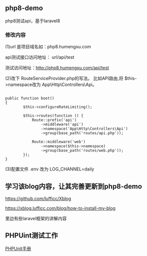 ## php8-demo

php8测试api，基于laravel8

### 修改内容

(1)url 是项目域名如：php8.humengxu.com

api测试接口访问地址： url/api/test

测试访问地址：http://php8.humengxu.com/api/test

(2)改下 RouteServiceProvider.php的写法。
比如API路由,将 $this->namespace改为 App\Http\Controllers\Api。
```$xslt

public function boot()
{
        $this->configureRateLimiting();

        $this->routes(function () {
            Route::prefix('api')
                ->middleware('api')
                ->namespace('App\Http\Controllers\Api')
                ->group(base_path('routes/api.php'));

            Route::middleware('web')
                ->namespace($this->namespace)
                ->group(base_path('routes/web.php'));
        });
} 
```
(3)配置文件 .env 改为   LOG_CHANNEL=daily


## 学习该blog内容，让其完善更新到php8-demo
 
https://github.com/lufficc/Xblog

https://xblog.lufficc.com/blog/how-to-install-my-blog

里边有些laravel框架的讲解内容


## PHPUint测试工作

[PHPUnit手册](https://phpunit.readthedocs.io/zh_CN/latest/)